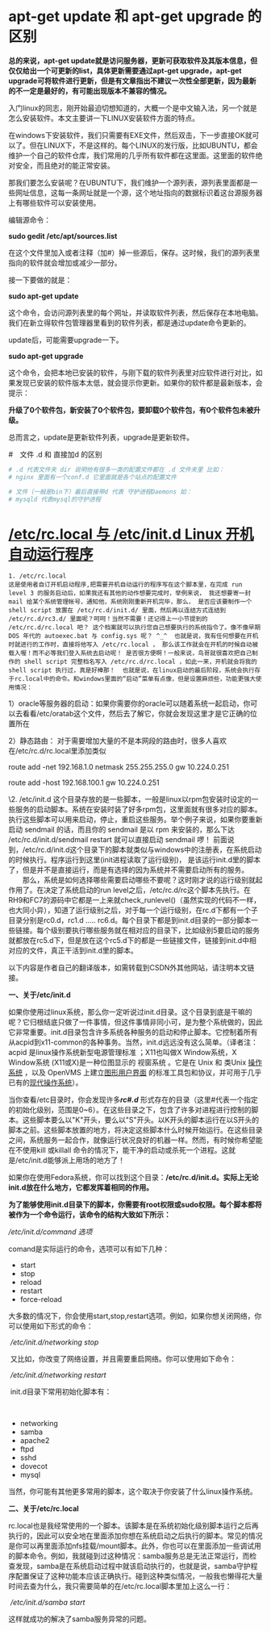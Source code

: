 # apt-get update 和 apt-get upgrade 的区别

**总的来说，apt-get update就是访问服务器，更新可获取软件及其版本信息，但仅仅给出一个可更新的list，具体更新需要通过apt-get upgrade，apt-get upgrade可将软件进行更新，但是有文章指出不建议一次性全部更新，因为最新的不一定是最好的，有可能出现版本不兼容的情况。**

入门linux的同志，刚开始最迫切想知道的，大概一个是中文输入法，另一个就是怎么安装软件。本文主要讲一下LINUX安装软件方面的特点。

在windows下安装软件，我们只需要有EXE文件，然后双击，下一步直接OK就可以了。但在LINUX下，不是这样的。每个LINUX的发行版，比如UBUNTU，都会维护一个自己的软件仓库，我们常用的几乎所有软件都在这里面。这里面的软件绝对安全，而且绝对的能正常安装。

那我们要怎么安装呢？在UBUNTU下，我们维护一个源列表，源列表里面都是一些网址信息，这每一条网址就是一个源，这个地址指向的数据标识着这台源服务器上有哪些软件可以安装使用。

编辑源命令：

**sudo gedit /etc/apt/sources.list**

在这个文件里加入或者注释（加#）掉一些源后，保存。这时候，我们的源列表里指向的软件就会增加或减少一部分。

接一下要做的就是：

**sudo apt-get update**

这个命令，会访问源列表里的每个网址，并读取软件列表，然后保存在本地电脑。我们在新立得软件包管理器里看到的软件列表，都是通过update命令更新的。

update后，可能需要upgrade一下。

**sudo apt-get upgrade**

这个命令，会把本地已安装的软件，与刚下载的软件列表里对应软件进行对比，如果发现已安装的软件版本太低，就会提示你更新。如果你的软件都是最新版本，会提示：

**升级了0个软件包，新安装了0个软件包，要卸载0个软件包，有0个软件包未被升级。**

总而言之，update是更新软件列表，upgrade是更新软件。

#　文件 .d 和 直接加d 的区别

```python
# .d 代表文件夹 dir 说明他有很多一类的配置文件都在 .d 文件夹里 比如：
# nginx 里面有一个conf.d 它里面就是各个站点的配置文件

# 文件（一般是bin下）最后直接带d 代表 守护进程Daemons 如：
# mysqld 代表mysql的守护进程
```

# [/etc/rc.local 与 /etc/init.d Linux 开机自动运行程序](https://www.cnblogs.com/fatt/p/4790561.html)

```
1. /etc/rc.local    
这是使用者自订开机启动程序,把需要开机自动运行的程序写在这个脚本里，在完成 run level 3 的服务启动后，如果我还有其他的动作想要完成时，举例来说， 我还想要寄一封 mail 给某个系统管理帐号，通知他，系统刚刚重新开机完毕，那么， 是否应该要制作一个 shell script 放置在 /etc/rc.d/init.d/ 里面，然后再以连结方式连结到 /etc/rc.d/rc3.d/ 里面呢？呵呵！当然不需要！还记得上一小节提到的 /etc/rc.d/rc.local 吧？ 这个档案就可以执行您自己想要执行的系统指令了。像不像早期 DOS 年代的 autoexec.bat 与 config.sys 呢？ ^_^  也就是说，我有任何想要在开机时就进行的工作时，直接将他写入 /etc/rc.local ， 那么该工作就会在开机的时候自动被载入喔！而不必等我们登入系统去启动呢！ 是否很方便啊！一般来说，鸟哥就很喜欢把自己制作的 shell script 完整档名写入 /etc/rc.d/rc.local ，如此一来，开机就会将我的 shell script 执行过，真是好棒那！  也就是说，在linux启动的最后阶段，系统会执行存于rc.local中的命令。和windows里面的“启动”菜单有点像，但是设置麻烦些，功能更强大使用情况：
```

1）oracle等服务器的启动：如果你需要你的oracle可以随着系统一起启动，你可以去看看/etc/oratab这个文件，然后去了解它，你就会发现这里才是它正确的位置所在

2）静态路由： 对于需要增加大量的不是本网段的路由时，很多人喜欢在/etc/rc.d/rc.local里添加类似

route add -net 192.168.1.0 netmask 255.255.255.0 gw 10.224.0.251

route add -host 192.168.100.1  gw 10.224.0.251

 

\2. /etc/init.d 
    这个目录存放的是一些脚本，一般是linux以rpm包安装时设定的一些服务的启动脚本。系统在安装时装了好多rpm包，这里面就有很多对应的脚本。执行这些脚本可以用来启动，停止，重启这些服务。举个例子来说，如果你要重新启动 sendmail 的话，而且你的 sendmail 是以 rpm 来安装的，那么下达 /etc/rc.d/init.d/sendmail restart 就可以直接启动 sendmail 啰！
    前面说到，/etc/rc.d/init.d这个目录下的脚本就类似与windows中的注册表，在系统启动的时候执行。程序运行到这里(init进程读取了运行级别)， 是该运行init.d里的脚本了，但是并不是直接运行，而是有选择的因为系统并不需要启动所有的服务。
　　那么，系统是如何选择哪些需要启动哪些不要呢？这时刚才说的运行级别就起作用了。在决定了系统启动的run level之后，/etc/rc.d/rc这个脚本先执行。在RH9和FC7的源码中它都是一上来就check_runlevel()（虽然实现的代码不一样，也大同小异），知道了运行级别之后，对于每一个运行级别，在rc.d下都有一个子目录分别是rc0.d，rc1.d ….. rc6.d。每个目录下都是到init.d目录的一部分脚本一些链接。每个级别要执行哪些服务就在相对应的目录下，比如级别5要启动的服务就都放在rc5.d下，但是放在这个rc5.d下的都是一些链接文件，链接到init.d中相对应的文件，真正干活到init.d里的脚本。

 

  以下内容是作者自己的翻译版本，如需转载到CSDN外其他网站，请注明本文链接。

 **一、关于/etc/init.d**

   如果你使用过linux系统，那么你一定听说过init.d目录。这个目录到底是干嘛的呢？它归根结底只做了一件事情，但这件事情非同小可，是为整个系统做的，因此它非常重要。init.d目录包含许多系统各种服务的启动和停止脚本。它控制着所有从acpid到x11-common的各种事务。当然，init.d远远没有这么简单。（译者注：acpid 是linux操作系统新型电源管理标准 ；X11也叫做X Window系统，X Window系统 (X11或X)是一种位图显示的 视窗系统 。它是在 Unix 和 类Unix [操作系统](http://baike.baidu.com/view/880.htm) ，以及 OpenVMS 上建立[图形用户界面](http://baike.baidu.com/view/185360.htm) 的标准工具包和协议，并可用于几乎已有的[现代操作系统](http://baike.baidu.com/view/2563933.htm)）。

  当你查看/etc目录时，你会发现许多***rc#.d*** 形式存在的目录（这里#代表一个指定的初始化级别，范围是0~6）。在这些目录之下，包含了许多对进程进行控制的脚本。这些脚本要么以"K"开头，要么以"S"开头。以K开头的脚本运行在以S开头的脚本之前。这些脚本放置的地方，将决定这些脚本什么时候开始运行。在这些目录之间，系统服务一起合作，就像运行状况良好的机器一样。然而，有时候你希望能在不使用kill 或killall 命令的情况下，能干净的启动或杀死一个进程。这就是/etc/init.d能够派上用场的地方了！

  如果你在使用Fedora系统，你可以找到这个目录：**/etc/rc.d/init.d。实际上无论init.d放在什么地方，它都发挥着相同的作用。**

   **为了能够使用init.d目录下的脚本，你需要有root权限或sudo权限。每个脚本都将被作为一个命令运行，该命令的结构大致如下所示：**

   */etc/init.d/command 选项*

   comand是实际运行的命令，选项可以有如下几种：

- start
- stop
- reload
- restart
- force-reload

​    大多数的情况下，你会使用start,stop,restart选项。例如，如果你想关闭网络，你可以使用如下形式的命令：

   

​     */etc/init.d/networking stop*

​    又比如，你改变了网络设置，并且需要重启网络。你可以使用如下命令：

​    */etc/init.d/networking restart*

​    init.d目录下常用初始化脚本有：

​    

- networking
- samba
- apache2
- ftpd
- sshd
- dovecot
- mysql

​     当然，你可能有其他更多常用的脚本，这个取决于你安装了什么linux操作系统。

 **二、关于/etc/rc.local**

   rc.local也是我经常使用的一个脚本。该脚本是在系统初始化级别脚本运行之后再执行的，因此可以安全地在里面添加你想在系统启动之后执行的脚本。常见的情况是你可以再里面添加nfs挂载/mount脚本。此外，你也可以在里面添加一些调试用的脚本命令。例如，我就碰到过这种情况：samba服务总是无法正常运行，而检查发现，samba是在系统启动过程中就该启动执行的，也就是说，samba守护程序配置保证了这种功能本应该正确执行。碰到这种类似情况，一般我也懒得花大量时间去查为什么，我只需要简单的在/etc/rc.local脚本里加上这么一行：

​     */etc/init.d/samba start*

   这样就成功的解决了samba服务异常的问题。